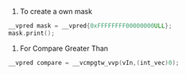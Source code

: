 1. To create a own mask
```cpp
__vpred mask = __vpred{0xFFFFFFFF00000000ULL};
mask.print();
```
1. For Compare Greater Than
```cpp
__vpred compare = __vcmpgtw_vvp(vIn,(int_vec)0);
```

